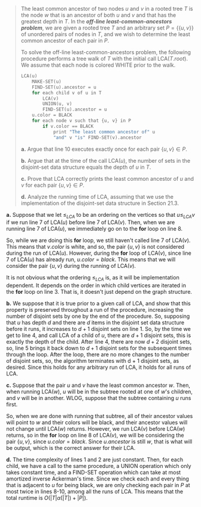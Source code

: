 
> The least common ancestor of two nodes $u$ and $v$ in a rooted tree $T$ is the node $w$ that is an ancestor of both $u$ and $v$ and that has the greatest depth in $T$. In the __*off-line least-common-ancestors problem*__, we are given a rooted tree $T$ and an arbitrary set $P = \{\{u, v\}\}$ of unordered pairs of nodes in $T$, and we wish to determine the least common ancestor of each pair in $P$.
>
> To solve the off-line least-common-ancestors problem, the following procedure performs a tree walk of $T$ with the initial call $\text{LCA}(T.root)$. We assume that each node is colored $\text{WHITE}$ prior to the walk.
>
> ```cpp
> LCA(u)
>     MAKE-SET(u)
>     FIND-SET(u).ancestor = u
>     for each child v of u in T
>         LCA(v)
>         UNION(u, v)
>         FIND-SET(u).ancestor = u
>     u.color = BLACK
>     for each node v such that {u, v} in P
>         if v.color == BLACK
>             print "The least common ancestor of" u
>             "and" v "is" FIND-SET(v).ancestor
> ```
>
> **a.** Argue that line 10 executes exactly once for each pair $\{u, v\} \in P$.
>
> **b.** Argue that at the time of the call $\text{LCA}(u)$, the number of sets in the disjoint-set data structure equals the depth of $u$ in $T$.
>
> **c.** Prove that $\text{LCA}$ correctly prints the least common ancestor of $u$ and $v$ for each pair $\{u, v\} \in P$.
>
> **d.** Analyze the running time of $\text{LCA}$, assuming that we use the implementation of the disjoint-set data structure in Section 21.3.

**a.** Suppose that we let $\le_{LCA}$ to be an ordering on the vertices so that $u \le_{LCA} v$ if we run line 7 of $\text{LCA}(u)$ before line 7 of $\text{LCA}(v)$. Then, when we are running line 7 of $\text{LCA}(u)$, we immediately go on to the **for** loop on line 8.

So, while we are doing this **for** loop, we still haven't called line 7 of $\text{LCA}(v)$. This means that $v.color$ is white, and so, the pair $\{u, v\}$ is not considered during the run of $\text{LCA}(u)$. However, during the **for** loop of $\text{LCA}(v)$, since line 7 of $\text{LCA}(u)$ has already run, $u.color = black$. This means that we will consider the pair $\{u, v\}$ during the running of $\text{LCA}(v)$.

It is not obvious what the ordering $\le_{LCA}$ is, as it will be implementation dependent. It depends on the order in which child vertices are iterated in the **for** loop on line 3. That is, it doesn't just depend on the graph structure.

**b.** We suppose that it is true prior to a given call of $\text{LCA}$, and show that this property is preserved throughout a run of the procedure, increasing the number of disjoint sets by one by the end of the procedure. So, supposing that $u$ has depth $d$ and there are $d$ items in the disjoint set data structure before it runs, it increases to $d + 1$ disjoint sets on line 1. So, by the time we get to line 4, and call $\text{LCA}$ of a child of $u$, there are $d + 1$ disjoint sets, this is exactly the depth of the child. After line 4, there are now $d + 2$ disjoint sets, so, line 5 brings it back down to $d + 1$ disjoint sets for the subsequent times through the loop. After the loop, there are no more changes to the number of disjoint sets, so, the algorithm terminates with $\text{d + 1}$ disjoint sets, as desired. Since this holds for any arbitrary run of $\text{LCA}$, it holds for all runs of $\text{LCA}$.

**c.** Suppose that the pair $u$ and $v$ have the least common ancestor $w$. Then, when running $\text{LCA}(w)$, $u$ will be in the subtree rooted at one of $w$'s children, and $v$ will be in another. WLOG, suppose that the subtree containing $u$ runs first.

So, when we are done with running that subtree, all of their ancestor values will point to $w$ and their colors will be black, and their ancestor values will not change until $\text{LCA}(w)$ returns. However, we run $\text{LCA}(v)$ before $\text{LCA}(w)$ returns, so in the **for** loop on line 8 of $\text{LCA}(v)$, we will be considering the pair $\{u, v\}$, since $u.color = black$. Since $u.ancestor$ is still $w$, that is what will be output, which is the correct answer for their $\text{LCA}$.

**d.** The time complexity of lines 1 and 2 are just constant. Then, for each child, we have a call to the same procedure, a $\text{UNION}$ operation which only takes constant time, and a $\text{FIND-SET}$ operation which can take at most amortized inverse Ackerman's time. Since we check each and every thing that is adjacent to $u$ for being black, we are only checking each pair in $P$ at most twice in lines 8-10, among all the runs of $\text{LCA}$. This means that the total runtime is $O(|T|\alpha(|T|) + |P|)$.
